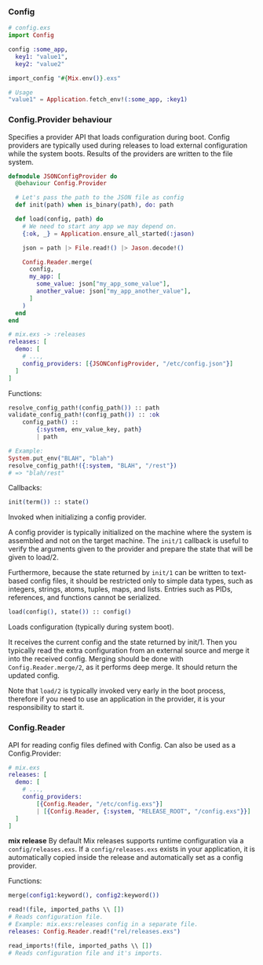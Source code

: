 ### Config

```elixir
# config.exs
import Config

config :some_app,
  key1: "value1",
  key2: "value2"

import_config "#{Mix.env()}.exs"

# Usage
"value1" = Application.fetch_env!(:some_app, :key1)
```

### Config.Provider behaviour
Specifies a provider API that loads configuration during boot.
Config providers are typically used during releases to load external configuration while the system boots.
Results of the providers are written to the file system.

```elixir
defmodule JSONConfigProvider do
  @behaviour Config.Provider

  # Let's pass the path to the JSON file as config
  def init(path) when is_binary(path), do: path

  def load(config, path) do
    # We need to start any app we may depend on.
    {:ok, _} = Application.ensure_all_started(:jason)

    json = path |> File.read!() |> Jason.decode!()

    Config.Reader.merge(
      config,
      my_app: [
        some_value: json["my_app_some_value"],
        another_value: json["my_app_another_value"],
      ]
    )
  end
end

# mix.exs -> :releases
releases: [
  demo: [
    # ...,
    config_providers: [{JSONConfigProvider, "/etc/config.json"}]
  ]
]
```

Functions:
```elixir
resolve_config_path!(config_path()) :: path
validate_config_path!(config_path()) :: :ok
    config_path() :: 
        {:system, env_value_key, path}
        | path

# Example:
System.put_env("BLAH", "blah")
resolve_config_path!({:system, "BLAH", "/rest"})
# => "blah/rest"
```

Callbacks:
```elixir
init(term()) :: state()
```
Invoked when initializing a config provider.

A config provider is typically initialized on the machine where the system is assembled and not on the target machine. The `init/1` callback is useful to verify the arguments given to the provider and prepare the state that will be given to load/2.

Furthermore, because the state returned by `init/1` can be written to text-based config files, it should be restricted only to simple data types, such as integers, strings, atoms, tuples, maps, and lists. Entries such as PIDs, references, and functions cannot be serialized.


```elixir
load(config(), state()) :: config()
```
Loads configuration (typically during system boot).

It receives the current config and the state returned by init/1. Then you typically read the extra configuration from an external source and merge it into the received config. Merging should be done with `Config.Reader.merge/2`, as it performs deep merge. It should return the updated config.

Note that `load/2` is typically invoked very early in the boot process, therefore if you need to use an application in the provider, it is your responsibility to start it.

### Config.Reader

API for reading config files defined with Config.
Can also be used as a Config.Provider:
```elixir
# mix.exs
releases: [
  demo: [
    # ...,
    config_providers: 
        [{Config.Reader, "/etc/config.exs"}]
        | [{Config.Reader, {:system, "RELEASE_ROOT", "/config.exs"}}]
  ]
]
```

**mix release**
By default Mix releases supports runtime configuration via a `config/releases.exs`. If a `config/releases.exs` exists in your application, it is automatically copied inside the release and automatically set as a config provider.

Functions:
```elixir
merge(config1:keyword(), config2:keyword())

read!(file, imported_paths \\ [])
# Reads configuration file.
# Example: mix.exs:releases config in a separate file.
releases: Config.Reader.read!("rel/releases.exs")

read_imports!(file, imported_paths \\ [])
# Reads configuration file and it's imports.
```